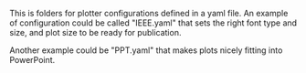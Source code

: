 This is folders for plotter configurations defined in a yaml file.
An example of configuration could be called "IEEE.yaml" that sets the right font type and size, and plot size to be ready for publication.

Another example could be "PPT.yaml" that makes plots nicely fitting into PowerPoint.